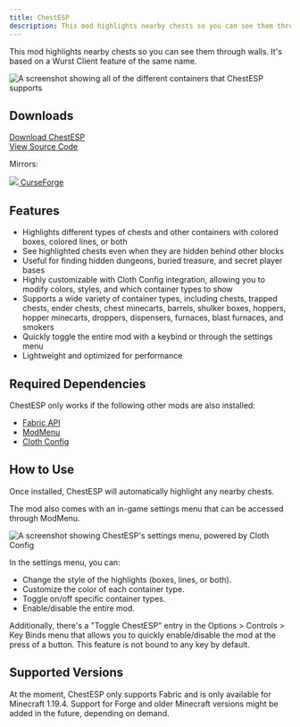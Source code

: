 ```yaml
---
title: ChestESP
description: This mod highlights nearby chests so you can see them through walls. It's based on a Wurst Client feature of the same name.
---
```

This mod highlights nearby chests so you can see them through walls. It's based on a Wurst Client feature of the same name.

![A screenshot showing all of the different containers that ChestESP supports](https://github.com/Wurst-Imperium/ChestESP/assets/10100202/5b77efdd-4a6b-49ea-8fed-1b1c18d13d7a)

## Downloads
<p>
    <a class="command-button primary shadow" href="download/" style="padding-top: 1rem;padding-bottom: 1rem;">
        <span class="icon mif-download2"></span>
        Download ChestESP
    </a>
    <br class="no-pc">
    <a class="command-button shadow bg-green bg-hover-emerald bd-green fg-white" href="https://github.com/Wurst-Imperium/ChestESP" style="padding-top: 1rem;padding-bottom: 1rem;">
        <span class="icon mif-lamp"></span>
        View Source Code
    </a>
</p>
<p>Mirrors:</p>
<p>
  <a class="button curseforge" href="https://www.curseforge.com/minecraft/mc-mods/chestesp" rel="nofollow" target="_blank">
    <img src="https://images.wurstclient.net/_media/icon/curseforge_white.svg" class="icon">
    CurseForge
  </a>
  <!-- <a class="button modrinth" href="https://modrinth.com/mod/chestesp" rel="nofollow" target="_blank">
    <img src="https://images.wurstclient.net/_media/icon/modrinth_white.svg" class="icon">
    Modrinth
  </a> -->
</p>

## Features
- Highlights different types of chests and other containers with colored boxes, colored lines, or both
- See highlighted chests even when they are hidden behind other blocks
- Useful for finding hidden dungeons, buried treasure, and secret player bases
- Highly customizable with Cloth Config integration, allowing you to modify colors, styles, and which container types to show
- Supports a wide variety of container types, including chests, trapped chests, ender chests, chest minecarts, barrels, shulker boxes, hoppers, hopper minecarts, droppers, dispensers, furnaces, blast furnaces, and smokers
- Quickly toggle the entire mod with a keybind or through the settings menu
- Lightweight and optimized for performance

## Required Dependencies
ChestESP only works if the following other mods are also installed:
- [Fabric API](https://www.curseforge.com/minecraft/mc-mods/fabric-api)
- [ModMenu](https://www.curseforge.com/minecraft/mc-mods/modmenu)
- [Cloth Config](https://www.curseforge.com/minecraft/mc-mods/cloth-config)

## How to Use
Once installed, ChestESP will automatically highlight any nearby chests.

The mod also comes with an in-game settings menu that can be accessed through ModMenu.

![A screenshot showing ChestESP's settings menu, powered by Cloth Config](https://github.com/Wurst-Imperium/ChestESP/assets/10100202/3bb121ed-eb5d-49b1-ad62-3bcec3d6d488)

In the settings menu, you can:
- Change the style of the highlights (boxes, lines, or both).
- Customize the color of each container type.
- Toggle on/off specific container types.
- Enable/disable the entire mod.

Additionally, there's a "Toggle ChestESP" entry in the Options > Controls > Key Binds menu that allows you to quickly enable/disable the mod at the press of a button. This feature is not bound to any key by default.

## Supported Versions
At the moment, ChestESP only supports Fabric and is only available for Minecraft 1.19.4. Support for Forge and older Minecraft versions might be added in the future, depending on demand.
